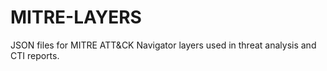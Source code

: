 # MITRE-LAYERS
JSON files for MITRE ATT&amp;CK Navigator layers used in threat analysis and CTI reports.
